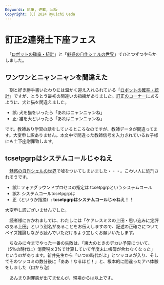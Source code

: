 ```yaml
---
Keywords: 執筆, 連載, 出版
Copyright: (C) 2024 Ryuichi Ueda
---
```


# 訂正2連発土下座フェス

　「[ロボットの確率・統計](/?page=robot_and_stats)」と「[魅惑の自作シェルの世界](/?page=sd_rusty_bash)」でひとつずつやらかしました。

## ワンワンとニャンニャンを間違えた

　割と好き勝手書いたわりには温かく迎え入れられている「[ロボットの確率・統計](/?page=robot_and_stats)」ですが、とうとう最初の間違いの指摘がありました。[訂正のコーナー](https://b.ueda.tech/?page=robot_and_stats#%E9%96%93%E9%81%95%E3%81%84%E3%82%84%E3%82%BF%E3%82%A4%E3%83%9D%E3%81%AE%E6%8C%87%E6%91%98)にあるように、犬と猫を間違えました。

* 誤: 犬を猫をいったら「あれはニャンニャンね」
* 正: 猫を犬といったら「あれはニャンニャンね」

です。教師あり学習の話をしているところなのですが、教師データが間違ってます。大変申し訳ありません。本文中で間違った教師信号を入力されているお子様にも土下座謝罪致します。

## tcsetpgrpはシステムコールじゃねえ

　[魅惑の自作シェルの世界](/?page=sd_rusty_bash)で嘘をついてしまいました・・・。こわい人に処刑されそうです。

* 誤1: フォアグラウンドプロセスの指定は tcsetpgrpというシステムコール
* 誤2: システムコールtcsetpgrpは
* 正（というか指摘）: **tcsetpgrpはシステムコールじゃねえ！！**

大変申し訳ございませんでした。

　読者様におかれましては、わたしには「ケアレスミスの上田・思い込みに定評のある上田」という別名があることをお伝えしますので、記述の正確さについてベイズ推論しながら読んでいただけるよう宜しくお願いいたします。


　ちなみに今までやった一番の失敗は、「東大のときのデカい予算について、（5%の時代に）消費税を3%で計算していて年度末に帳簿が合わなくなった」というのがあります。新井先生から「いつの時代だよ」とツッコミが入り、そしてそのツッコミの数分後に「ああ！なるほど！」と、根本的に間違ったアハ体験をしました（口から泡）


　あんまり謝罪感が出てませんが、現場からは以上です。
